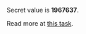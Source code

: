 <html>
    <head>
        <title>Basics of HTML demo</title>
    </head>
    <body>
        <p>Secret value is <b>1967637</b>.</p>
        <p>Read more at
            <a href="http://www.codeabbey.com/index/task_view/basics-of-html">this task</a>.
        </p>
    </body>
</html>
